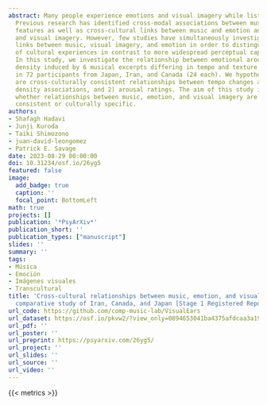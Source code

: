 ```yaml
---
abstract: Many people experience emotions and visual imagery while listening to music.
  Previous research has identified cross-modal associations between musical and visual
  features as well as cross-cultural links between music and emotion and between music
  and visual imagery. However, few studies have simultaneously investigated cross-cultural
  links between music, visual imagery, and emotion in order to distinguish the role
  of cultural experiences in contrast to more widespread perceptual capabilities.
  In this study, we investigate the relationship between emotional arousal and visual
  density induced by 6 musical excerpts differing in tempo and texture (solo vs group)
  in 72 participants from Japan, Iran, and Canada (24 each). We hypothesize that there
  are cross-culturally consistent relationships between tempo changes and 1) visual
  density associations, and 2) arousal ratings. The aim of this study is to understand
  whether relationships between music, emotion, and visual imagery are cross-culturally
  consistent or culturally specific.
authors:
- Shafagh Hadavi
- Junji Kuroda
- Taiki Shimozono
- juan-david-leongomez
- Patrick E. Savage
date: 2023-08-29 00:00:00
doi: 10.31234/osf.io/26yg5
featured: false
image:
  add_badge: true
  caption: ''
  focal_point: BottomLeft
math: true
projects: []
publication: '*PsyArXiv*'
publication_short: ''
publication_types: ["manuscript"]
slides: ''
summary: ''
tags:
- Música
- Emoción
- Imágenes visuales
- Transcultural
title: 'Cross-cultural relationships between music, emotion, and visual imagery: A
  comparative study of Iran, Canada, and Japan [Stage 1 Registered Report]'
url_code: https://github.com/comp-music-lab/VisualEars
url_dataset: https://osf.io/pkvw2/?view_only=0894653041ba4375afdcaa3a1989fe71
url_pdf: ''
url_poster: ''
url_preprint: https://psyarxiv.com/26yg5/
url_project: ''
url_slides: ''
url_source: ''
url_video: ''
---
```

{{< metrics >}}
